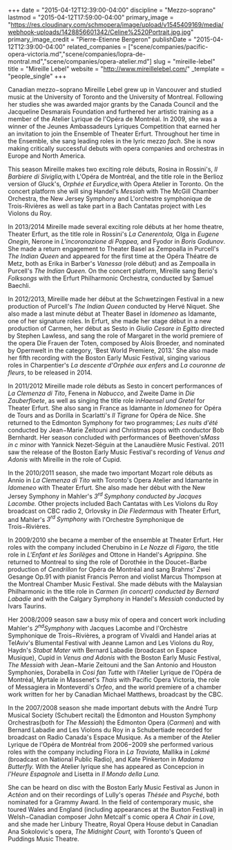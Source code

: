 +++
date = "2015-04-12T12:39:00-04:00"
discipline = "Mezzo-soprano"
lastmod = "2015-04-12T17:59:00-04:00"
primary_image = "https://res.cloudinary.com/schmopera/image/upload/v1545409169/media/webhook-uploads/1428856601342/Celine%2520Portrait.jpg.jpg"
primary_image_credit = "Pierre-Etienne Bergeron"
publishDate = "2015-04-12T12:39:00-04:00"
related_companies = ["scene/companies/pacific-opera-victoria.md","scene/companies/lopra-de-montral.md","scene/companies/opera-atelier.md"]
slug = "mireille-lebel"
title = "Mireille Lebel"
website = "http://www.mireillelebel.com/"
_template = "people_single"
+++

<p>
	Canadian mezzo−soprano Mireille Lebel grew up in Vancouver and studied music at the University of Toronto and the University of Montreal. Following her studies she was awarded major grants by the Canada Council and the Jacqueline Desmarais Foundation and furthered her artistic training as a member of the Atelier Lyrique de l'Opéra de Montréal. In 2009, she was a winner of the Jeunes Ambassadeurs Lyriques Competition that earned her an invitation to join the Ensemble of Theater Erfurt. Throughout her time in the Ensemble, she sang leading roles in the lyric mezzo <em>fach</em>. She is now making critically successful debuts with opera companies and orchestras in Europe and North America.
</p>
<p>
	This season Mireille makes two exciting role débuts, Rosina in Rossini's, <em>Il Barbiere di Siviglia,</em>with L'Opéra de Montréal, and the title role in the Berlioz version of Gluck's, <em>Orphée et Eurydice,</em>with Opera Atelier in Toronto. On the concert platform she will sing Handel's <em>Messiah</em> with The McGill Chamber Orchestra, the New Jersey Symphony and L'orchestre symphonique de Trois-Rivières as well as take part in a Bach Cantatas project with Les Violons du Roy.
</p>
<p>
	In 2013/2014 Mireille made several exciting role débuts at her home theatre, Theater Erfurt, as the title role in Rossini's <em>La Cenerentola, </em>Olga in <em>Eugene Onegin</em>, Nerone in <em>L'incoronazione di Poppea, </em>and Fyodor in<em> Boris Godunov</em>. She made a return engagement to Theater Basel as Zempoalla in Purcell's <em>The Indian Queen</em> and appeared for the first time at the Opéra Théatre de Metz, both as Erika in Barber's <em>Vanessa</em> (role début) and as Zempoalla in Purcell's <em>The Indian Queen. </em>On the concert platform, Mireille sang Berio's<em> Folksongs</em> with the Erfurt Philharmonic Orchestra, conducted by Samuel Baechli.
</p>
<p>
	In 2012/2013, Mireille made her début at the Schwetzingen Festival in a new production of Purcell's <em>The Indian Queen</em> conducted by Hervé Niquet. She also made a last minute début at Theater Basel in <em>Idomeneo </em>as Idamante, one of her signature roles. In Erfurt, she made her stage début in a new production of Carmen, her début as Sesto in <em>Giulio Cesare in Egitto </em>directed by Stephen Lawless, and sang the role of Margaret in the world premiere of the opera Die Frauen der Toten, composed by Alois Broeder, and nominated by Opernwelt in the category, 'Best World Premiere, 2013.' She also made her fifth recording with the Boston Early Music Festival, singing various roles in Charpentier's <em>La descente d'Orphée aux enfers</em> and <em>La couronne de fleurs</em>, to be released in 2014.
</p>
<p>
	In 2011/2012 Mireille made role débuts as Sesto in concert performances of <em>La Clemenza di Tito</em>, Fenena in <em>Nabucco</em>, and Zweite Dame in <em>Die Zauberfloete</em>, as well as singing the title role in<em>Haensel und Gretel</em> for Theater Erfurt. She also sang in France as Idamante in <em>Idomeneo</em> for Opéra de Tours and as Dorilla in Scarlatti's <em>Il Tigrane</em> for Opéra de Nice. She returned to the Edmonton Symphony for two programmes; <em>Les nuits d'été</em> conducted by Jean−Marie Zeitouni and Christmas pops with conductor Bob Bernhardt. Her season concluded with performances of Beethoven's<em>Mass in c minor</em> with Yannick Nezet-Séguin at the Lanaudière Music Festival. 2011 saw the release of the Boston Early Music Festival's recording of <em>Venus and Adonis</em> with Mireille in the role of Cupid.
</p>
<p>
	 In the 2010/2011 season, she made two important Mozart role débuts as Annio in <em>La Clemenza di Tito</em> with Toronto's Opera Atelier and Idamante in <em>Idomeneo </em>with Theater Erfurt. She also made her début with the New Jersey Symphony in Mahler's <em>3<sup data-redactor-tag="sup">rd </sup> Symphony</em><em> conducted by Jacques Lacombe. </em>Other projects included Bach Cantatas with Les Violons du Roy<em> </em> broadcast on CBC radio 2, Orlovsky in <em>Die Fledermaus</em> with Theater Erfurt, and Mahler's <em>3<sup data-redactor-tag="sup">rd </sup>Symphony </em>with l'Orchestre Symphonique de Trois−Rivières.
</p>
<p>
	In 2009/2010 she became a member of the ensemble at Theater Erfurt. Her roles with the company included Cherubino in <em>Le Nozze di Figaro,</em> the title role in <em>L'Enfant et les Sorilèges </em>and Ottone in Handel's <em>Agrippina</em>. She returned to Montreal to sing the role of Dorothée in the Doucet−Barbe production of <em>Cendrillon</em> for Opéra de Montréal and sang Brahms' Zwei Gesange Op.91 with pianist Francis Perron and violist Marcus Thompson at the Montreal Chamber Music Festival. She made débuts with the Malaysian Philharmonic in the title role in <em>Carmen</em><em> (in concert) conducted by Bernard Labadie </em>and with the Calgary Symphony in Handel's <em>Messiah</em> conducted by Ivars Taurins.
</p>
<p>
	Her 2008/2009 season saw a busy mix of opera and concert work including Mahler's <em>2<sup data-redactor-tag="sup">nd</sup>Symphony</em> with Jacques Lacombe and l'Orchèstre Symphonique de Trois−Rivières, a program of Vivaldi and Handel arias at TelAviv's Blumental Festival with Jeanne Lamon and Les Violons du Roy, Haydn's <em>Stabat Mater</em> with Bernard Labadie (broadcast on Espace Musique), Cupid in <em>Venus and Adonis</em> with the Boston Early Music Festival, <em>The Messiah</em> with Jean−Marie Zeitouni and the San Antonio and Houston Symphonies, Dorabella in <em>Cosi fan Tutte</em> with l'Atelier Lyrique de l'Opéra de Montréal, Myrtale in Massenet's <em>Thais</em> with Pacific Opera Victoria, the role of Messagiera in Monteverdi's <em>Orfeo</em>,<em> </em>and the world premiere of a chamber work written for her by Canadian Michael Matthews, broadcast by the CBC.
</p>
<p>
	In the 2007/2008 season she made important debuts with the André Turp Musical Society (Schubert recital) the Edmonton and Houston Symphony Orchestras(both for <em>The Messiah</em>) the Edmonton Opera (<em>Carmen</em>) and with Bernard Labadie and Les Violons du Roy in a Schubertiade recorded for broadcast on Radio Canada's Espace Musique. As a member of the Atelier Lyrique de l'Opéra de Montréal from 2006−2009 she performed various roles with the company including Flora in <em>La Traviata, </em> Mallika in <em>Lakmé </em>(broadcast on National Public Radio), and Kate Pinkerton in <em>Madama Butterfly. </em> With the Atelier lyrique she has appeared as Concepcion in <em>l'Heure Espagnole </em>and Lisetta in <em>Il Mondo della Luna.</em>
</p>
<p>
	She can be heard on disc with the Boston Early Music Festival as Junon in <em>Actéon </em>and on their recordings of Lully's operas <em>Thésée</em> and <em>Psyché</em>, both nominated for a Grammy Award. In the field of contemporary music, she toured Wales and England (including appearances at the Buxton Festival) in Welsh−Canadian composer John Metcalf`s comic opera <em>A Chair in Love,</em> and she made her Linbury Theatre, Royal Opera House debut in Canadian Ana Sokolovic's opera, <em>The Midnight Court,</em> with Toronto's Queen of Puddings Music Theatre.
</p>
